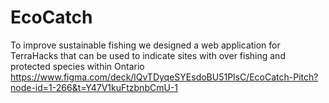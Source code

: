 # EcoCatch
To improve sustainable fishing we designed a web application for TerraHacks that can be used to indicate sites with over fishing and protected species within Ontario
https://www.figma.com/deck/lQvTDyqeSYEsdoBU51PlsC/EcoCatch-Pitch?node-id=1-266&t=Y47V1kuFtzbnbCmU-1
